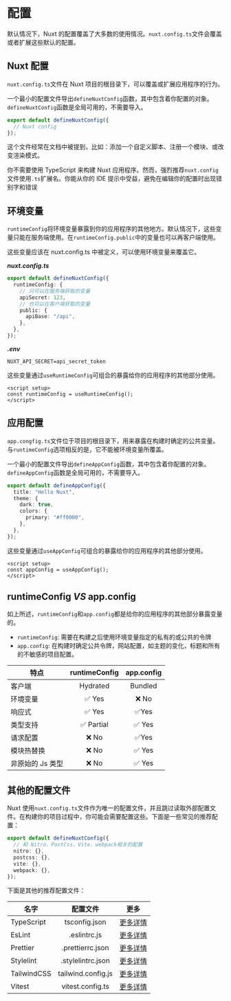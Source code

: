 # 配置

默认情况下，Nuxt 的配置覆盖了大多数的使用情况。`nuxt.config.ts`文件会覆盖或者扩展这些默认的配置。

## Nuxt 配置

`nuxt.config.ts`文件在 Nuxt 项目的根目录下，可以覆盖或扩展应用程序的行为。

一个最小的配置文件导出`defineNuxtConfig`函数，其中包含着你配置的对象。`defineNuxtConfig`函数是全局可用的，不需要导入。

```ts
export default defineNuxtConfig({
  // Nuxt config
});
```

这个文件经常在文档中被提到，比如：添加一个自定义脚本、注册一个模块、或改变渲染模式。

你不需要使用 TypeScript 来构建 Nuxt 应用程序。然而，强烈推荐`nuxt.config`文件使用`.ts`扩展名。你能从你的 IDE 提示中受益，避免在编辑你的配置时出现错别字和错误

## 环境变量

`runtimeConfig`将环境变量暴露到你的应用程序的其他地方。默认情况下，这些变量只能在服务端使用。在`runtimeConfig.public`中的变量也可以再客户端使用。

这些变量应该在 nuxt.config.ts 中被定义，可以使用环境变量来覆盖它。

**_nuxt.config.ts_**

```ts
export default defineNuxtConfig({
  runtimeConfig: {
    // 只可以在服务端获取的变量
    apiSecret: 123,
    // 也可以在客户端获取的变量
    public: {
      apiBase: "/api",
    },
  },
});
```

**_.env_**

```.env
NUXT_API_SECRET=api_secret_token
```

这些变量通过`useRuntimeConfig`可组合的暴露给你的应用程序的其他部分使用。

```vue
<script setup>
const runtimeConfig = useRuntimeConfig();
</script>
```

## 应用配置

`app.congfig.ts`文件位于项目的根目录下，用来暴露在构建时确定的公共变量。与`runtimeConfig`选项相反的是，它不能被环境变量所覆盖。

一个最小的配置文件导出`defineAppConfig`函数，其中包含着你配置的对象。`defineAppConfig`函数是全局可用的，不需要导入。

```ts
export default defineAppConfig({
  title: "Hello Nuxt",
  theme: {
    dark: true,
    colors: {
      primary: "#ff0000",
    },
  },
});
```

这些变量通过`useAppConfig`可组合的暴露给你的应用程序的其他部分使用。

```vue
<script setup>
const appConfig = useAppConfig();
</script>
```

## runtimeConfig **_VS_** app.config

如上所述，`runtimeConfig`和`app.config`都是给你的应用程序的其他部分暴露变量的。

- `runtimeConfig`: 需要在构建之后使用环境变量指定的私有的或公共的令牌
- `app.config`: 在构建时确定公共令牌，网站配置，如主题的变化，标题和所有的不敏感的项目配置。

| 特点             | runtimeConfig | app.config |
| ---------------- | :-----------: | :--------: |
| 客户端           |   Hydrated    |  Bundled   |
| 环境变量         |    ✅ Yes     |   ❌ No    |
| 响应式           |    ✅ Yes     |   ✅Yes    |
| 类型支持         |  ✅ Partial   |   ✅ Yes   |
| 请求配置         |     ❌ No     |   ✅Yes    |
| 模块热替换       |     ❌ No     |   ✅ Yes   |
| 非原始的 Js 类型 |     ❌ No     |   ✅ Yes   |

## 其他的配置文件

Nuxt 使用`nuxt.config.ts`文件作为唯一的配置文件，并且跳过读取外部配置文件。在构建你的项目过程中，你可能会需要配置这些。下面是一些常见的推荐配置：

```ts
export default defineNuxtConfig({
  // 和 Nitro、PostCss、Vite、webpack相关的配置
  nitro: {},
  postcss: {},
  vite: {},
  webpack: {},
});
```

下面是其他的推荐配置文件：

| 名字        |      配置文件      |                                         更多                                          |
| ----------- | :----------------: | :-----------------------------------------------------------------------------------: |
| TypeScript  |   tsconfig.json    |     [更多详情](https://nuxt.com/docs/guide/concepts/typescript#nuxttsconfigjson)      |
| EsLint      |    .eslintrc.js    | [更多详情](https://eslint.org/docs/latest/user-guide/configuring/configuration-files) |
| Prettier    |  .prettierrc.json  |              [更多详情](https://prettier.io/docs/en/configuration.html)               |
| Stylelint   | .stylelintrc.json  |                 [更多详情](https://stylelint.io/user-guide/configure)                 |
| TailwindCSS | tailwind.config.js |               [更多详情](https://tailwindcss.nuxt.dev/tailwind/config)                |
| Vitest      |  vitest.config.ts  |                         [更多详情](https://vitest.dev/config)                         |
